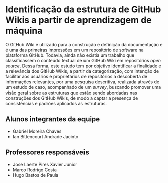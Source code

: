 # Identificação da estrutura de GitHub Wikis a partir de aprendizagem de máquina

O  GitHub Wiki é utilizado para a construção e definição da documentação e é uma das primeiras impressões em um repositório de software na plataforma GitHub. Todavia, ainda não existia um trabalho que classificassem o conteúdo textual de um GitHub Wiki em repositórios _open source_. Dessa forma, este estudo tem por objetivo identificar a finalidade e a relevância dos GitHub Wikis, a partir da categorização, com intenção de facilitar aos usuários e proprietários de repositórios a descoberta de informações relevantes, por uma pesquisa descritiva, realizada através de um estudo de caso, acompanhado de um _survey_, buscando promover uma visão geral sobre as estruturas que estão sendo abordadas nas construções dos GitHub Wikis, de modo a captar a presença de consistências e padrões aplicados às estruturas.

## Alunos integrantes da equipe

- Gabriel Moreira Chaves
- Ian Bittencourt Andrade Jacinto

## Professores responsáveis

- Jose Laerte Pires Xavier Junior
- Marco Rodrigo Costa
- Hugo Bastos de Paula

<!-- ## Instruções de Replicação/Reprodução

Apresentar instruções de como o trabalho pode ser replicado/reproduzido. -->
